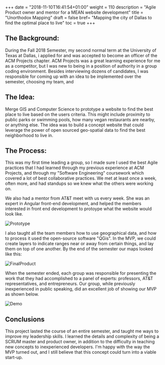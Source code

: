 +++
date = "2018-11-10T16:41:54+01:00"
weight = 110
description = "Agile Product owner and mentor for a MEAN website development"
title = "Unorthodox Mapping"
draft = false
bref= "Mapping the city of Dallas to find the optimal place to live"
toc = true
+++

## The Background:
During the Fall 2018 Semester, my second normal term at the University of Texas at Dallas, i applied for and was accepted to become an officer of the ACM Projects chapter. ACM Projects was a great learning experience for me as a competitor, but I was new to being in a position of authority in a group coding environment. Besides interviewing dozens of candidates, I was responsible for coming up with an idea to be implemented over the semester, choosing my team, and 

## The Idea: 
Merge GIS and Computer Science to prototype a website to find the best place to live based on the users criteria. This might include proximity to public parks or swimming pools, how many vegan restaurants are nearby, or anything else. The idea was to build a concept website that could leverage the power of open sourced geo-spatial data to find the best neighborhood to live in.

## The Process:
This was my first time leading a group, so I made sure I used the best Agile practices that I had learned through my previous experience at ACM Projects, and through my "Software Engineering" coursework which covered a lot of best collaborative practices. We met at least once a week, often more, and had standups so we knew what the others were working on.

We also had a mentor from AT&T meet with us every week. She was an expert in Angular front-end development, and helped the members interested in front end development to protoype what the website would look like.

![Prototype](/img/map1.png)

I also taught all the team members how to use geographical data, and how to process it used the open-source software "QGis". In the MVP, we could create layers to indicate ranges near or away from certain things, and lay them on top of one another. By the end of the semester our maps looked like this:

![FinalProduct](/img/map2.png)

When the semester ended, each group was responsible for presenting the work that they had accomplished to a panel of experts: professors, AT&T representatives, and entrepreneurs. Our group, while previously inexperienced in public speaking, did an excellent job of showing our MVP as shown below.

![Demo](/img/map3.gif)

## Conclusions
This project lasted the course of an entire semester, and taught me ways to improve my leadership skills. I learned the details and complexity of being a SCRUM master and product owner, in addition to the difficulty in teaching new concepts to inexperienced developers. I'm happy with the way the MVP turned out, and I still believe that this concept could turn into a viable start-up.